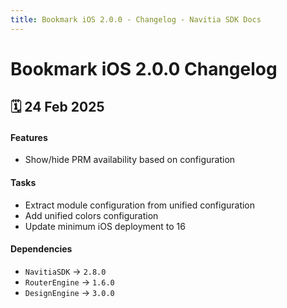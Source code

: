 ```yaml
---
title: Bookmark iOS 2.0.0 - Changelog - Navitia SDK Docs
---
```


# Bookmark iOS 2.0.0 Changelog

<h2>🗓 24 Feb 2025</h2>

#### Features
- Show/hide PRM availability based on configuration

#### Tasks
- Extract module configuration from unified configuration
- Add unified colors configuration
- Update minimum iOS deployment to 16

#### Dependencies
- `NavitiaSDK` -> `2.8.0`
- `RouterEngine` -> `1.6.0`
- `DesignEngine` -> `3.0.0`